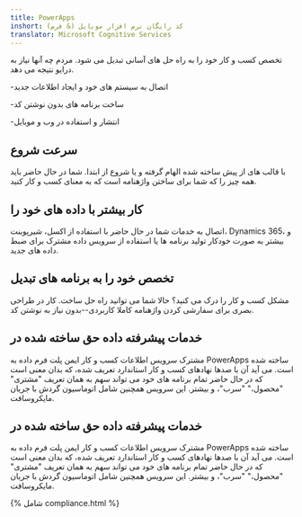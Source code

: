 ```yaml
---
title: PowerApps
inshort: کد رایگان نرم افزار موبایل (& فرم)
translator: Microsoft Cognitive Services
---
```


تخصص کسب و کار خود را به راه حل های آسانی تبدیل می شود. مردم چه آنها نیاز به درایو نتیجه می دهد.

-اتصال به سیستم های خود و ایجاد اطلاعات جدید

-ساخت برنامه های بدون نوشتن کد

-انتشار و استفاده در وب و موبایل

## سرعت شروع
با قالب های از پیش ساخته شده الهام گرفته و یا شروع از ابتدا. شما در حال حاضر باید همه چیز را که شما برای ساختن واژهنامه است که به معنای کسب و کار کنید.

## کار بیشتر با داده های خود را
اتصال به خدمات شما در حال حاضر با استفاده از اکسل، شیرپوینت، Dynamics 365، و بیشتر به صورت خودکار تولید برنامه ها یا استفاده از سرویس داده مشترک برای ضبط داده های جدید.

## تخصص خود را به برنامه های تبدیل
مشکل کسب و کار را درک می کنید؟ حالا شما می توانید راه حل ساخت. کار در طراحی بصری برای سفارشی کردن واژهنامه کاملا کاربردی--بدون نیاز به نوشتن کد.

## خدمات پیشرفته داده حق ساخته شده در
مشترک سرویس اطلاعات کسب و کار ایمن پلت فرم داده به PowerApps ساخته شده است. می آید آن با صدها نهادهای کسب و کار استاندارد تعریف شده، که بدان معنی است که در حال حاضر تمام برنامه های خود می تواند سهم به همان تعریف "مشتری" "محصول،" "سرب"، و بیشتر. این سرویس همچنین شامل اتوماسیون گردش با جریان مایکروسافت.

## خدمات پیشرفته داده حق ساخته شده در
مشترک سرویس اطلاعات کسب و کار ایمن پلت فرم داده به PowerApps ساخته شده است. می آید آن با صدها نهادهای کسب و کار استاندارد تعریف شده، که بدان معنی است که در حال حاضر تمام برنامه های خود می تواند سهم به همان تعریف "مشتری" "محصول،" "سرب"، و بیشتر. این سرویس همچنین شامل اتوماسیون گردش با جریان مایکروسافت.

{% شامل compliance.html %}

